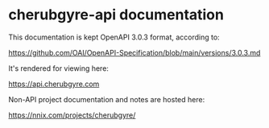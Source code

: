 # cherubgyre-api documentation

This documentation is kept OpenAPI 3.0.3 format, according to:

https://github.com/OAI/OpenAPI-Specification/blob/main/versions/3.0.3.md

It's rendered for viewing here:

https://api.cherubgyre.com

Non-API project documentation and notes are hosted here:

https://nnix.com/projects/cherubgyre/